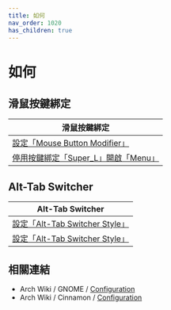 ```yaml
---
title: 如何
nav_order: 1020
has_children: true
---
```



# 如何




## 滑鼠按鍵綁定

| 滑鼠按鍵綁定 |
| ----------- |
| [設定「Mouse Button Modifier」](https://samwhelp.github.io/note-about-linuxmint-cinnamon/read/howto/config-mouse-button-modifier.html) |
| [停用按鍵綁定「Super_L」開啟「Menu」](https://samwhelp.github.io/note-about-linuxmint-cinnamon/read/howto/disable-keybind-open-menu.html) |




## Alt-Tab Switcher

| Alt-Tab Switcher |
| ------- |
| [設定「Alt-Tab Switcher Style」](https://samwhelp.github.io/note-about-linuxmint-cinnamon/read/howto/config-alttab-switcher-style.html) |
| [設定「Alt-Tab Switcher Style」](https://samwhelp.github.io/note-about-linuxmint-cinnamon/read/howto/config-alttab-switcher-style.html) |



## 相關連結

* Arch Wiki / GNOME / [Configuration](https://wiki.archlinux.org/title/GNOME#Configuration)
* Arch Wiki / Cinnamon / [Configuration](https://wiki.archlinux.org/title/cinnamon#Configuration)
